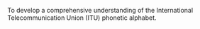 To develop a comprehensive understanding of the International Telecommunication Union (ITU) phonetic alphabet.
